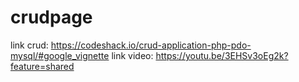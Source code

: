# crudpage
link crud: https://codeshack.io/crud-application-php-pdo-mysql/#google_vignette
link video: https://youtu.be/3EHSv3oEg2k?feature=shared
